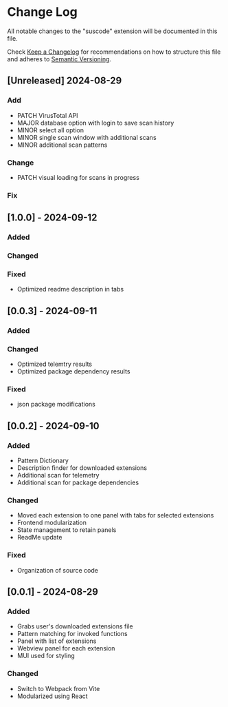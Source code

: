 # Change Log

All notable changes to the "suscode" extension will be documented in this file.

Check [Keep a Changelog](http://keepachangelog.com/) for recommendations on how to structure this file
and adheres to [Semantic Versioning](https://semver.org/spec/v2.0.0.html).

## [Unreleased] 2024-08-29

### Add
- PATCH VirusTotal API
- MAJOR database option with login to save scan history
- MINOR select all option
- MINOR single scan window with additional scans
- MINOR additional scan patterns

### Change
- PATCH visual loading for scans in progress

### Fix

## [1.0.0] - 2024-09-12

### Added

### Changed

### Fixed
- Optimized readme description in tabs


## [0.0.3] - 2024-09-11

### Added

### Changed
- Optimized telemtry results
- Optimized package dependency results

### Fixed
- json package modifications


## [0.0.2] - 2024-09-10

### Added
- Pattern Dictionary
- Description finder for downloaded extensions
- Additional scan for telemetry 
- Additional scan for package dependencies

### Changed
- Moved each extension to one panel with tabs for selected extensions
- Frontend modularization
- State management to retain panels
- ReadMe update

### Fixed
- Organization of source code

## [0.0.1] - 2024-08-29

### Added
- Grabs user's downloaded extensions file
- Pattern matching for invoked functions
- Panel with list of extensions
- Webview panel for each extension
- MUI used for styling

### Changed
- Switch to Webpack from Vite
- Modularized using React